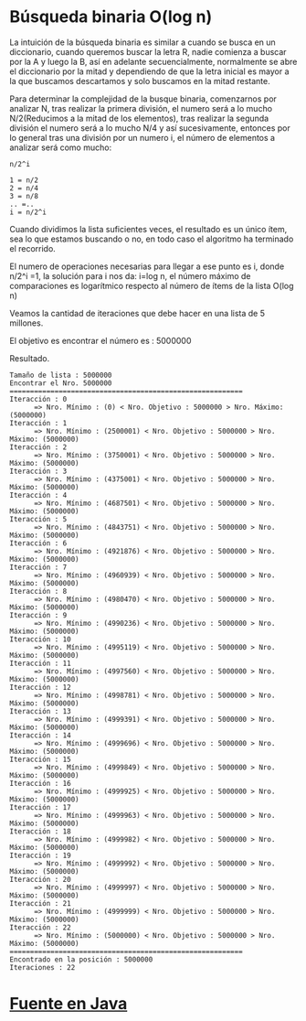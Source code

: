 # Búsqueda binaria O(log n)

La intuición de la búsqueda binaria es similar a cuando se busca en un diccionario, cuando queremos buscar la letra R, nadie comienza a buscar por la A y luego la B, así en adelante secuencialmente, normalmente se abre el diccionario por la mitad y dependiendo de que la letra inicial es mayor a la que buscamos descartamos y solo buscamos en la mitad restante.

Para determinar la complejidad de la busque binaria, comenzarnos por analizar N, tras realizar la primera división, el numero será a lo mucho N/2(Reducimos a la mitad de los elementos), tras realizar la segunda división el numero será a lo mucho N/4 y así sucesivamente, entonces por lo general tras una división por un numero i, el número de elementos a analizar será como mucho:
```
n/2^i 
```

```
1 = n/2
2 = n/4
3 = n/8
.. =..
i = n/2^i 
```

Cuando dividimos la lista suficientes veces, el resultado es un único ítem, sea lo que estamos buscando o no, en todo caso el algoritmo ha terminado el recorrido.

El numero de operaciones necesarias para llegar a ese punto es i, donde 
n/2^i  =1, la solución para i nos da: i=log n, el número máximo de comparaciones es logarítmico respecto al número de ítems de la lista O(log n)


Veamos la cantidad de iteraciones que debe hacer en una lista de 5 millones.

El objetivo es encontrar el número es : 5000000

Resultado.

```
Tamaño de lista : 5000000
Encontrar el Nro. 5000000
=========================================================
Iteracción : 0
      => Nro. Mínimo : (0) < Nro. Objetivo : 5000000 > Nro. Máximo: (5000000)
Iteracción : 1
      => Nro. Mínimo : (2500001) < Nro. Objetivo : 5000000 > Nro. Máximo: (5000000)
Iteracción : 2
      => Nro. Mínimo : (3750001) < Nro. Objetivo : 5000000 > Nro. Máximo: (5000000)
Iteracción : 3
      => Nro. Mínimo : (4375001) < Nro. Objetivo : 5000000 > Nro. Máximo: (5000000)
Iteracción : 4
      => Nro. Mínimo : (4687501) < Nro. Objetivo : 5000000 > Nro. Máximo: (5000000)
Iteracción : 5
      => Nro. Mínimo : (4843751) < Nro. Objetivo : 5000000 > Nro. Máximo: (5000000)
Iteracción : 6
      => Nro. Mínimo : (4921876) < Nro. Objetivo : 5000000 > Nro. Máximo: (5000000)
Iteracción : 7
      => Nro. Mínimo : (4960939) < Nro. Objetivo : 5000000 > Nro. Máximo: (5000000)
Iteracción : 8
      => Nro. Mínimo : (4980470) < Nro. Objetivo : 5000000 > Nro. Máximo: (5000000)
Iteracción : 9
      => Nro. Mínimo : (4990236) < Nro. Objetivo : 5000000 > Nro. Máximo: (5000000)
Iteracción : 10
      => Nro. Mínimo : (4995119) < Nro. Objetivo : 5000000 > Nro. Máximo: (5000000)
Iteracción : 11
      => Nro. Mínimo : (4997560) < Nro. Objetivo : 5000000 > Nro. Máximo: (5000000)
Iteracción : 12
      => Nro. Mínimo : (4998781) < Nro. Objetivo : 5000000 > Nro. Máximo: (5000000)
Iteracción : 13
      => Nro. Mínimo : (4999391) < Nro. Objetivo : 5000000 > Nro. Máximo: (5000000)
Iteracción : 14
      => Nro. Mínimo : (4999696) < Nro. Objetivo : 5000000 > Nro. Máximo: (5000000)
Iteracción : 15
      => Nro. Mínimo : (4999849) < Nro. Objetivo : 5000000 > Nro. Máximo: (5000000)
Iteracción : 16
      => Nro. Mínimo : (4999925) < Nro. Objetivo : 5000000 > Nro. Máximo: (5000000)
Iteracción : 17
      => Nro. Mínimo : (4999963) < Nro. Objetivo : 5000000 > Nro. Máximo: (5000000)
Iteracción : 18
      => Nro. Mínimo : (4999982) < Nro. Objetivo : 5000000 > Nro. Máximo: (5000000)
Iteracción : 19
      => Nro. Mínimo : (4999992) < Nro. Objetivo : 5000000 > Nro. Máximo: (5000000)
Iteracción : 20
      => Nro. Mínimo : (4999997) < Nro. Objetivo : 5000000 > Nro. Máximo: (5000000)
Iteracción : 21
      => Nro. Mínimo : (4999999) < Nro. Objetivo : 5000000 > Nro. Máximo: (5000000)
Iteracción : 22
      => Nro. Mínimo : (5000000) < Nro. Objetivo : 5000000 > Nro. Máximo: (5000000)
=========================================================
Encontrado en la posición : 5000000
Iteraciones : 22
```
# [Fuente en Java](https://github.com/rclaros/ADS-2019-I/blob/master/src/main/java/rclaros/algoritmos/BusquedaBinaria.java)
